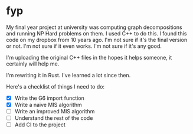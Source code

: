 # fyp

My final year project at university was computing graph decompositions and running NP Hard problems on them. I used C++ to do this. I found this code on my dropbox from 10 years ago. I'm not sure if it's the final version or not. I'm not sure if it even works. I'm not sure if it's any good.

I'm uploading the original C++ files in the hopes it helps someone, it certainly will help me.

I'm rewriting it in Rust. I've learned a lot since then.

Here's a checklist of things I need to do:
- [x] Write the G6 import function
- [x] Write a naive MIS algorithm
- [ ] Write an improved MIS algorithm
- [ ] Understand the rest of the code
- [ ] Add CI to the project
